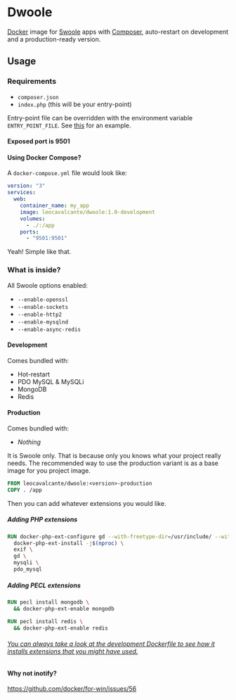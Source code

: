 # Dwoole
[Docker](https://www.docker.com/) image for [Swoole](https://www.swoole.co.uk/) apps with [Composer](https://getcomposer.org/), auto-restart on development and a production-ready version.

## Usage

### Requirements
- `composer.json`
- `index.php` (this will be your entry-point)

Entry-point file can be overridden with the environment variable `ENTRY_POINT_FILE`. See [this](https://github.com/leocavalcante/siler/blob/master/examples/swoole-chat/docker-compose.yml) for an example.

#### Exposed port is 9501

#### Using Docker Compose?

A `docker-compose.yml` file would look like:

```yaml
version: "3"
services:
  web:
    container_name: my_app
    image: leocavalcante/dwoole:1.0-development
    volumes:
      - ./:/app
    ports:
      - "9501:9501"
```

Yeah! Simple like that.

### What is inside?

All Swoole options enabled:
* `--enable-openssl`
* `--enable-sockets`
* `--enable-http2`
* `--enable-mysqlnd`
* `--enable-async-redis`

#### Development

Comes bundled with:
- Hot-restart
- PDO MySQL & MySQLi
- MongoDB
- Redis


#### Production

Comes bundled with:
- *Nothing*

It is Swoole only. That is because only you knows what your project really needs.
The recommended way to use the production variant is as a base image for you project image.

```Dockerfile
FROM leocavalcante/dwoole:<version>-production
COPY . /app
```

Then you can add whatever extensions you would like.

##### Adding PHP extensions

```Dockerfile
RUN docker-php-ext-configure gd --with-freetype-dir=/usr/include/ --with-jpeg-dir=/usr/include/ && \
  docker-php-ext-install -j$(nproc) \
  exif \
  gd \
  mysqli \
  pdo_mysql
```

##### Adding PECL extensions

```Dockerfile
RUN pecl install mongodb \
  && docker-php-ext-enable mongodb
```

```Dockerfile
RUN pecl install redis \
  && docker-php-ext-enable redis
```

###### [You can always take a look at the development Dockerfile to see how it installs extensions that you might have used.](https://github.com/leocavalcante/dwoole/blob/master/development/Dockerfile)

#### Why not inotify?

https://github.com/docker/for-win/issues/56
